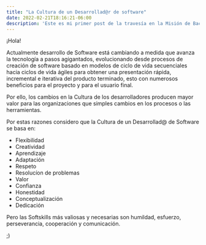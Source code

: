 ```yaml
---
title: "La Cultura de un Desarrollad@r de software"
date: 2022-02-21T18:16:21-06:00
description: 'Este es mi primer post de la travesía en la Misión de Backend con Node JS de Launch X.'
---
```


¡Hola!

Actualmente desarrollo de Software está cambiando a medida que avanza la tecnología a pasos agigantados, evolucionando desde procesos de creación de software basado en modelos de ciclo de vida secuenciales hacia ciclos de vida ágiles para obtener una presentación rápida, incremental e iterativa del producto terminado, esto con numerosos beneficios para el proyecto y para el usuario final. 

Por ello, los cambios en la Cultura de los desarrolladores producen mayor valor para las organizaciones que simples cambios en los procesos o las herramientas. 

Por estas razones considero que la Cultura de un Desarrollad@ de Software se basa en:

- Flexibilidad
- Creatividad
- Aprendizaje
- Adaptación
- Respeto
- Resolucíon de problemas
- Valor
- Confianza
- Honestidad
- Conceptualización
- Dedicación

Pero las Softskills más valiosas y necesarias son humildad, esfuerzo, perseverancia, cooperación y comunicación.

;)
